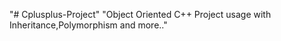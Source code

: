 "# Cplusplus-Project" 
"Object Oriented C++ Project usage with Inheritance,Polymorphism and more.." 

